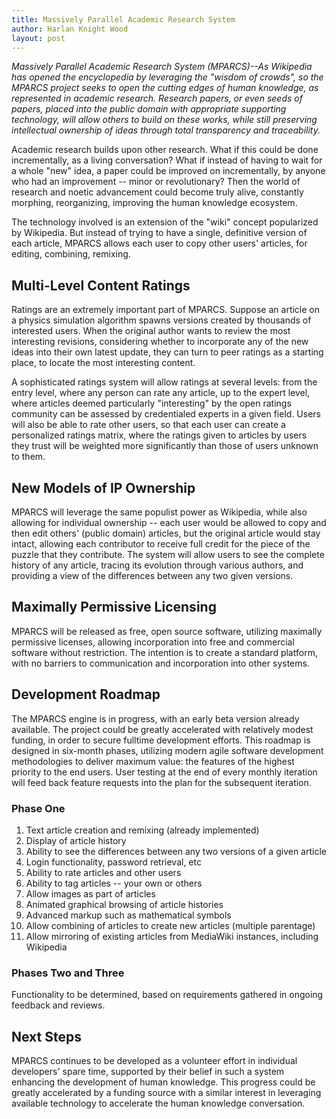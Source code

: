 ```yaml
--- 
title: Massively Parallel Academic Research System
author: Harlan Knight Wood
layout: post
---
```

<em id="the_vision"><span style="font-weight: normal; font-size: 14px;">Massively Parallel Academic Research System (MPARCS)--As Wikipedia has opened the encyclopedia by leveraging the "wisdom of crowds", so the MPARCS project seeks to open the cutting edges of human knowledge, as represented in academic research. Research papers, or even seeds of papers, placed into the public domain with appropriate supporting technology, will allow others to build on these works, while still preserving intellectual ownership of ideas through total transparency and traceability.</span></em>

Academic research builds upon other research. What if this could be done incrementally, as a living conversation? What if instead of having to wait for a whole "new" idea, a paper could be improved on incrementally, by anyone who had an improvement -- minor or revolutionary? Then the world of research and noetic advancement could become truly alive, constantly morphing, reorganizing, improving the human knowledge ecosystem.

The technology involved is an extension of the "wiki" concept popularized by Wikipedia. But instead of trying to have a single, definitive version of each article, MPARCS allows each user to copy other users' articles, for editing, combining, remixing.
<h2 id="multilevel_content_ratings">Multi-Level Content Ratings</h2>
Ratings are an extremely important part of MPARCS. Suppose an article on a physics simulation algorithm spawns versions created by thousands of interested users. When the original author wants to review the most interesting revisions, considering whether to incorporate any of the new ideas into their own latest update, they can turn to peer ratings as a starting place, to locate the most interesting content.

A sophisticated ratings system will allow ratings at several levels: from the entry level, where any person can rate any article, up to the expert level, where articles deemed particularly "interesting" by the open ratings community can be assessed by credentialed experts in a given field. Users will also be able to rate other users, so that each user can create a personalized ratings matrix, where the ratings given to articles by users they trust will be weighted more significantly than those of users unknown to them.
<h2 id="new_models_of_ip_ownership">New Models of IP Ownership</h2>
MPARCS will leverage the same populist power as Wikipedia, while also allowing for individual ownership -- each user would be allowed to copy and then edit others' (public domain) articles, but the original article would stay intact, allowing each contributor to receive full credit for the piece of the puzzle that they contribute. The system will allow users to see the complete history of any article, tracing its evolution through various authors, and providing a view of the differences between any two given versions.
<h2 id="maximally_permissive_licensing">Maximally Permissive Licensing</h2>
MPARCS will be released as free, open source software, utilizing maximally permissive licenses, allowing incorporation into free and commercial software without restriction. The intention is to create a standard platform, with no barriers to communication and incorporation into other systems.
<h2 id="development_roadmap">Development Roadmap</h2>
The MPARCS engine is in progress, with an early beta version already available. The project could be greatly accelerated with relatively modest funding, in order to secure fulltime development efforts. This roadmap is designed in six-month phases, utilizing modern agile software development methodologies to deliver maximum value: the features of the highest priority to the end users. User testing at the end of every monthly iteration will feed back feature requests into the plan for the subsequent iteration.
<h3 id="phase_one">Phase One</h3>
<ol>
	<li>Text article creation and remixing (already implemented)</li>
	<li>Display of article history</li>
	<li>Ability to see the differences between any two versions of a given article</li>
	<li>Login functionality, password retrieval, etc</li>
	<li>Ability to rate articles and other users</li>
	<li>Ability to tag articles -- your own or others</li>
	<li>Allow images as part of articles</li>
	<li>Animated graphical browsing of article histories</li>
	<li>Advanced markup such as mathematical symbols</li>
	<li>Allow combining of articles to create new articles (multiple parentage)</li>
	<li>Allow mirroring of existing articles from MediaWiki instances, including Wikipedia</li>
</ol>
<h3 id="phases_two_and_three">Phases Two and Three</h3>
Functionality to be determined, based on requirements gathered in ongoing feedback and reviews.
<h2 id="next_steps">Next Steps</h2>
MPARCS continues to be developed as a volunteer effort in individual developers' spare time, supported by their belief in such a system enhancing the development of human knowledge. This progress could be greatly accelerated by a funding source with a similar interest in leveraging available technology to accelerate the human knowledge conversation.

